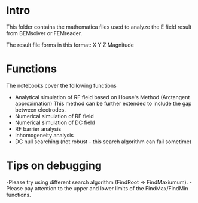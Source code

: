 # Intro
This folder contains the mathematica files used to analyze the E field result from BEMsolver or FEMreader. 

The result file forms in this format:
X Y Z Magnitude

# Functions
The notebooks cover the following functions
- Analytical simulation of RF field based on House's Method (Arctangent approximation) 
  This method can be further extended to include the gap between electrodes.
- Numerical simulation of RF field
- Numerical simulation of DC field
- RF barrier analysis
- Inhomogeneity analysis
- DC null searching (not robust - this search algorithm can fail sometime)

# Tips on debugging
-Please try using different search algorithm (FindRoot -> FindMaxiumum).
-Please pay attention to the upper and lower limits of the FindMax/FindMin functions.

